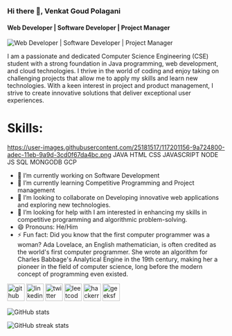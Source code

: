 ### Hi there 👋, Venkat Goud Polagani
#### Web Developer | Software Developer | Project Manager
![Web Developer | Software Developer | Project Manager](https://pbs.twimg.com/profile_banners/1552215012915441664/1688469812/1500x500)

I am a passionate and dedicated Computer Science Engineering (CSE) student with a strong foundation in Java programming, web development, and cloud technologies. 
I thrive in the world of coding and enjoy taking on challenging projects that allow me to apply my skills and learn new technologies. 
With a keen interest in project and product management, I strive to create innovative solutions that deliver exceptional user experiences.

# Skills: 
https://user-images.githubusercontent.com/25181517/117201156-9a724800-adec-11eb-9a9d-3cd0f67da4bc.png  JAVA 
HTML 
CSS
JAVASCRIPT
NODE JS
SQL
MONGODB
GCP

- 🔭 I’m currently working on Software Development 
- 🌱 I’m currently learning Competitive Programming and Project management 
- 👯 I’m looking to collaborate on Developing innovative web applications and exploring new technologies. 
- 🤔 I’m looking for help with I am interested in enhancing my skills in competitive programming and algorithmic problem-solving. 
- 😄 Pronouns: He/Him 
- ⚡ Fun fact: Did you know that the first computer programmer was a woman? Ada Lovelace, an English mathematician, is often credited as the world's first computer programmer. She wrote an algorithm for Charles Babbage's Analytical Engine in the 19th century, making her a pioneer in the field of computer science, long before the modern concept of programming even existed. 


[<img src='https://cdn.jsdelivr.net/npm/simple-icons@3.0.1/icons/github.svg' alt='github' height='40'>](https://github.com/Venkat-polagani7)  [<img src='https://cdn.jsdelivr.net/npm/simple-icons@3.0.1/icons/linkedin.svg' alt='linkedin' height='40'>](https://www.linkedin.com/in/https://www.linkedin.com/in/venkatgoudpolagani//)  [<img src='https://cdn.jsdelivr.net/npm/simple-icons@3.0.1/icons/twitter.svg' alt='twitter' height='40'>](https://twitter.com/https://twitter.com/1817_venkat)  [<img src='https://cdn.jsdelivr.net/npm/simple-icons@3.0.1/icons/leetcode.svg' alt='leetcode' height='40'>](https://leetcode.com/Venkat_Goud_P/)  [<img src='https://cdn.jsdelivr.net/npm/simple-icons@3.0.1/icons/hackerrank.svg' alt='hackerrank' height='40'>](https://www.hackerrank.com/Venkat_Goud_P?hr_r=1)  [<img src='https://cdn.jsdelivr.net/npm/simple-icons@3.0.1/icons/geeksforgeeks.svg' alt='geeksforgeeks' height='40'>](https://auth.geeksforgeeks.org/user/venkat_p/?utm_source=geeksforgeeks&utm_medium=my_profile&utm_campaign=auth_user)  

![GitHub stats](https://github-readme-stats.vercel.app/api?username=Venkat-polagani7&show_icons=true)  

![GitHub streak stats](https://streak-stats.demolab.com/?user=Venkat-polagani7)  


